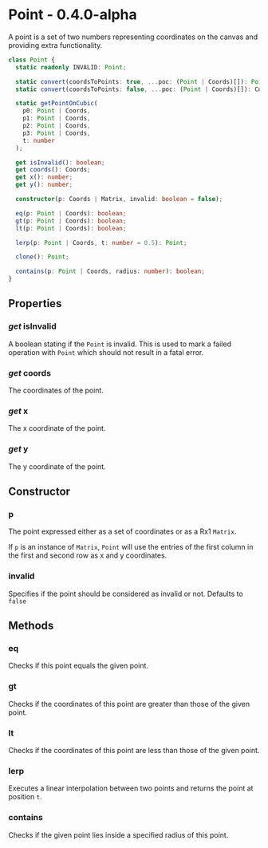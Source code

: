 # Point - 0.4.0-alpha

A point is a set of two numbers representing coordinates on the canvas and providing extra functionality.

```ts
class Point {
  static readonly INVALID: Point;

  static convert(coordsToPoints: true, ...poc: (Point | Coords)[]): Point[];
  static convert(coordsToPoints: false, ...poc: (Point | Coords)[]): Coords[];

  static getPointOnCubic(
    p0: Point | Coords,
    p1: Point | Coords,
    p2: Point | Coords,
    p3: Point | Coords,
    t: number
  );

  get isInvalid(): boolean;
  get coords(): Coords;
  get x(): number;
  get y(): number;

  constructor(p: Coords | Matrix, invalid: boolean = false);

  eq(p: Point | Coords): boolean;
  gt(p: Point | Coords): boolean;
  lt(p: Point | Coords): boolean;

  lerp(p: Point | Coords, t: number = 0.5): Point;

  clone(): Point;

  contains(p: Point | Coords, radius: number): boolean;
}
```

## **Properties**

### _get_ isInvalid

A boolean stating if the `Point` is invalid. This is used to mark a failed operation with `Point` which should not result in a fatal error.

### _get_ coords

The coordinates of the point.

### _get_ x

The x coordinate of the point.

### _get_ y

The y coordinate of the point.

## **Constructor**

### p

The point expressed either as a set of coordinates or as a Rx1 `Matrix`.

If `p` is an instance of `Matrix`, `Point` will use the entries of the first column in the first and second row as x and y coordinates.

### invalid

Specifies if the point should be considered as invalid or not. Defaults to `false`

## **Methods**

### eq

Checks if this point equals the given point.

### gt

Checks if the coordinates of this point are greater than those of the given point.

### lt

Checks if the coordinates of this point are less than those of the given point.

### lerp

Executes a linear interpolation between two points and returns the point at position `t`.

### contains

Checks if the given point lies inside a specified radius of this point.
